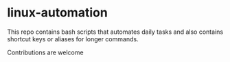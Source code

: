 # linux-automation

This repo contains bash scripts that automates daily tasks and also contains shortcut keys or aliases for longer commands.

Contributions are welcome
